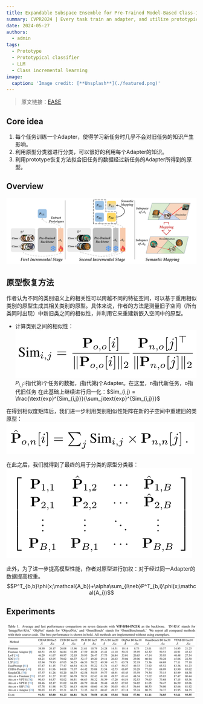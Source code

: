 ```yaml
---
title: Expandable Subspace Ensemble for Pre-Trained Model-Based Class-Incremental Learning
summary: CVPR2024 | Every task train an adapter, and utilize prototypical classifier to keep knowledge.
date: 2024-05-27
authors:
  - admin
tags:
  - Prototype
  - Prototypical classifier
  - LLM
  - Class incremental learning
image:
  caption: 'Image credit: [**Unsplash**](./featured.png)'
---
```


> 原文链接：[EASE](http://arxiv.org/abs/2403.12030)

## Core idea
1. 每个任务训练一个Adapter，使得学习新任务时几乎不会对旧任务的知识产生影响。
2. 利用原型分类器进行分类，可以很好的利用每个Adapter的知识。
3. 利用prototype恢复方法拟合旧任务的数据经过新任务的Adapter所得到的原型。

## Overview
![Alt text](featured.png)

## 原型恢复方法
作者认为不同的类别语义上的相关性可以跨越不同的特征空间，可以基于重用相似类别的原型生成其相关类别的原型。具体来说，作者的方法是测量旧子空间（所有类同时出现）中新旧类之间的相似性，并利用它来重建新嵌入空间中的原型。
- 计算类别之间的相似性：
  ![Alt text](image.png)
  $P_{i,j}$:i指代第i个任务的数据，j指代第j个Adapter。在这里，n指代新任务，o指代旧任务
  在此基础上继续进行归一化：$Sim_{i,j} = \frac{\text{exp}^{Sim_{i,j}}}{\sum_j\text{exp}^{Sim_{i,j}}}$

在得到相似度矩阵后，我们进一步利用类别相似性矩阵在新的子空间中重建旧的类原型：
![Alt text](image-1.png)

在此之后，我们就得到了最终的用于分类的原型分类器：
![Alt text](image-2.png)

此外，为了进一步提高模型性能，作者对原型进行加权：对于经过同一Adapter的数据提高权重。
$$P^T_{b,b}\phi(x;\mathcal{A_b})+\alpha\sum_{i\neb}P^T_{b,i}\phi(x;\mathcal{A_i})$$

## Experiments
![Alt text](image-3.png)